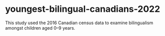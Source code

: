 # youngest-bilingual-canadians-2022
This study used the 2016 Canadian census data to examine bilingualism amongst children aged 0–9 years.
